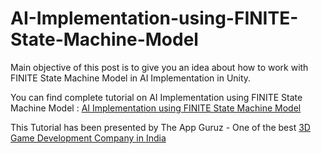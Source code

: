 # AI-Implementation-using-FINITE-State-Machine-Model
Main objective of this post is to give you an idea about how to work with FINITE State Machine Model in AI Implementation in Unity.

You can find complete tutorial on AI Implementation using FINITE State Machine Model : [AI Implementation using FINITE State Machine Model](http://www.theappguruz.com/blog/ai-implementation-using-finite-state-machine-model)

This Tutorial has been presented by The App Guruz - One of the best [3D Game Development Company in India](http://www.theappguruz.com/3d-game-development)
